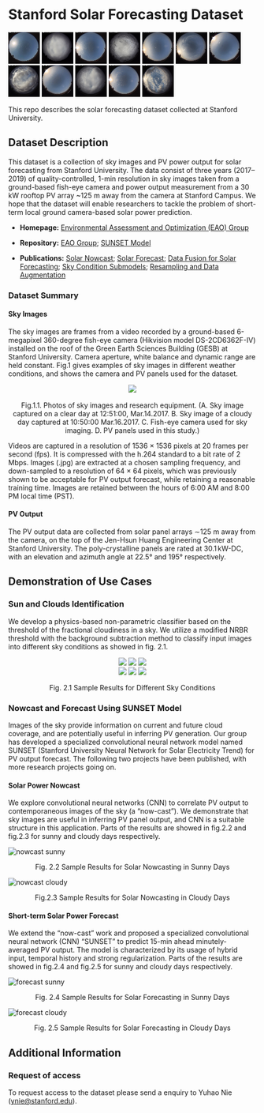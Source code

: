 # Stanford Solar Forecasting Dataset

![sunnygif_1](/sample%20images/sunny_day_demo_1.gif)
![cloudygif_1](/sample%20images/cloudy_day_demo_1.gif)
![sunnygif_2](/sample%20images/sunny_day_demo_2.gif)
![cloudygif_2](/sample%20images/cloudy_day_demo_2.gif)
![sunnygif_3](/sample%20images/sunny_day_demo_3.gif)
![cloudygif_3](/sample%20images/cloudy_day_demo_3.gif)
![sunnygif_4](/sample%20images/sunny_day_demo_4.gif)
![cloudygif_4](/sample%20images/cloudy_day_demo_4.gif)
![sunnygif_5](/sample%20images/sunny_day_demo_5.gif)
![cloudygif_5](/sample%20images/cloudy_day_demo_5.gif)
![sunnygif_6](/sample%20images/sunny_day_demo_6.gif)
![cloudygif_6](/sample%20images/cloudy_day_demo_6.gif)

This repo describes the solar forecasting dataset collected at Stanford University. 

## Dataset Description

This dataset is a collection of sky images and PV power output for solar forecasting from Stanford University. The data consist of three years (2017–2019) of quality-controlled, 1-min resolution in sky images taken from a ground-based fish-eye camera and power output measurement from a 30 kW rooftop PV array ~125 m away from the camera at Stanford Campus. We hope that the dataset will enable researchers to tackle the problem of short-term local ground camera-based solar power prediction.

- **Homepage:**
[Environmental Assessment and Optimization (EAO) Group]( https://eao.stanford.edu/short-term-solar-forecasting)

- **Repository:**
[EAO Group](https://github.com/Stanford-EAO);
[SUNSET Model](https://github.com/YuchiSun/SUNSET)

- **Publications:**
[Solar Nowcast](https://pubs.rsc.org/en/content/articlehtml/2018/ee/c7ee03420b);
[Solar Forecast](https://www.sciencedirect.com/science/article/pii/S0038092X19306164);
[Data Fusion for Solar Forecasting](https://aip.scitation.org/doi/full/10.1063/1.5122796);
[Sky Condition Submodels](https://aip.scitation.org/doi/full/10.1063/5.0014016);
[Resampling and Data Augmentation](https://www.sciencedirect.com/science/article/pii/S0038092X21004795)

### Dataset Summary

#### Sky Images

The sky images are frames from a video recorded by a ground-based 6-megapixel 360-degree fish-eye camera (Hikvision model DS-2CD6362F-IV) installed on the roof of the Green Earth Sciences Building (GESB) at Stanford University. Camera aperture, white balance and dynamic range are held constant. Fig.1 gives examples of sky images in different weather conditions, and shows the camera and PV panels used for the dataset. 

<div align=center><image src="https://ars.els-cdn.com/content/image/1-s2.0-S0038092X19306164-gr1.jpg"></div>
  
<p align=center>
Fig.1.1. Photos of sky images and research equipment. 
(A. Sky image captured on a clear day at 12:51:00, Mar.14.2017. 
B. Sky image of a cloudy day captured at 10:50:00 Mar.16.2017. 
C. Fish-eye camera used for sky imaging. 
D. PV panels used in this study.)
</p>

Videos are captured in a resolution of 1536 × 1536 pixels at 20 frames per second (fps). It is compressed with the h.264 standard to a bit rate of 2 Mbps. Images (.jpg) are extracted at a chosen sampling frequency, and down-sampled to a resolution of 64 × 64 pixels, which was previously shown to be acceptable for PV output forecast, while retaining a reasonable training time. Images are retained between the hours of 6:00 AM and 8:00 PM local time (PST).

#### PV Output 

The PV output data are collected from solar panel arrays ∼125 m away from the camera, on the top of the Jen-Hsun Huang Engineering Center at Stanford University. The poly-crystalline panels are rated at 30.1 kW-DC, with an elevation and azimuth angle at 22.5° and 195° respectively.

  
## Demonstration of Use Cases

### Sun and Clouds Identification

We develop a physics-based non-parametric classifier based on the threshold of the fractional cloudiness in a sky. We utilize a modified NRBR threshold with the background subtraction method to classify input images into different sky conditions as showed in fig. 2.1.

<div align=center>
  <image src="/sample%20images/sun_identification_demo_1.gif">
  <image src="/sample%20images/sun_identification_demo_4.gif">
  <image src="/sample%20images/sun_identification_demo_6.gif">
</div> 
  
<div align=center>
  <image src="/sample%20images/cloud_identification_demo_1.gif">
  <image src="/sample%20images/cloud_identification_demo_2.gif">
  <image src="/sample%20images/cloud_identification_demo_6.gif">
</div> 
  
<p align=center>
Fig. 2.1 Sample Results for Different Sky Conditions 
</p>

### Nowcast and Forecast Using SUNSET Model

Images of the sky provide information on current and future cloud coverage, and are potentially useful in inferring PV generation. Our group has developed a specialized convolutional neural network model named SUNSET (Stanford University Neural Network for Solar Electricity Trend) for PV output forecast. The following two projects have been published, with more research projects going on.

#### Solar Power Nowcast

We explore convolutional neural networks (CNN) to correlate PV output to contemporaneous images of the sky (a “now-cast”). We demonstrate that sky images are useful in inferring PV panel output, and CNN is a suitable structure in this application. Parts of the results are showed in fig.2.2 and fig.2.3 for sunny and cloudy days respectively.

![nowcast sunny](/sample%20images/sunset_nowcast_sunny_days.gif)
<p align=center>
Fig. 2.2 Sample Results for Solar Nowcasting in Sunny Days 
</p>

![nowcast cloudy](/sample%20images/sunset_nowcast_cloudy_days.gif)
<p align=center>
Fig.2.3 Sample Results for Solar Nowcasting in Cloudy Days
</p>

#### Short-term Solar Power Forecast

We extend the “now-cast” work and proposed a specialized convolutional neural network (CNN) “SUNSET” to predict 15-min ahead minutely-averaged PV output. The model is characterized by its usage of hybrid input, temporal history and strong regularization. Parts of the results are showed in fig.2.4 and fig.2.5 for sunny and cloudy days respectively.

![forecast sunny](/sample%20images/sunset_forecast_sunny_days.gif)
<p align=center>
Fig. 2.4 Sample Results for Solar Forecasting in Sunny Days
</p>

![forecast cloudy](/sample%20images/sunset_forecast_cloudy_days.gif)
<p align=center>
Fig. 2.5 Sample Results for Solar Forecasting in Cloudy Days
</p>

## Additional Information
  
### Request of access

To request access to the dataset please send a enquiry to Yuhao Nie (ynie@stanford.edu).

